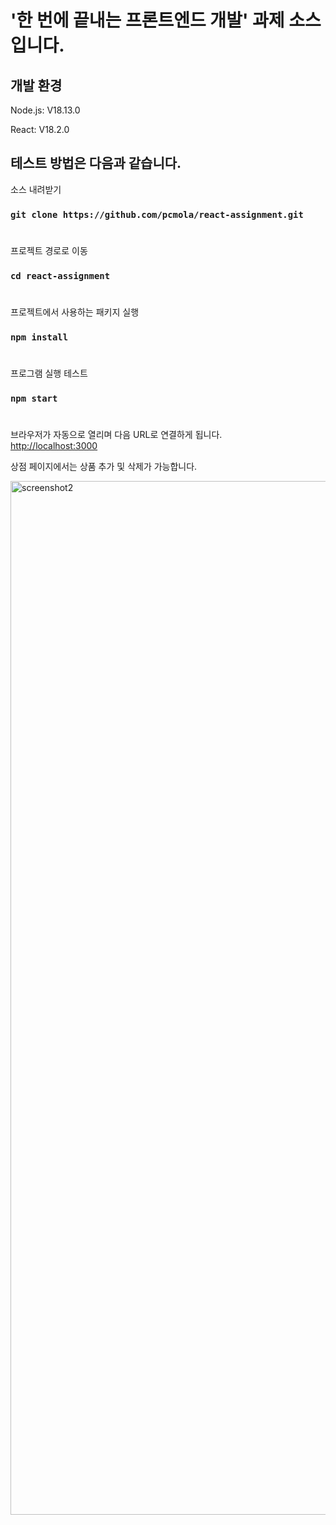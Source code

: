 # '한 번에 끝내는 프론트엔드 개발' 과제 소스입니다. 
## 개발 환경
Node.js: V18.13.0

React: V18.2.0

## 테스트 방법은 다음과 같습니다. 
소스 내려받기
###  `git clone https://github.com/pcmola/react-assignment.git`  
#  
프로젝트 경로로 이동
### `cd react-assignment`
#
프로젝트에서 사용하는 패키지 실행
### `npm install`
#
프로그램 실행 테스트
### `npm start`
#
브라우저가 자동으로 열리며 다음 URL로 연결하게 됩니다.\
[http://localhost:3000](http://localhost:3000)

상점 페이지에서는 상품 추가 및 삭제가 가능합니다.

<img width="1654" alt="screenshot2" src="https://user-images.githubusercontent.com/20479087/221324616-0d6d5727-5b01-4c57-8328-e014551a919f.png">
